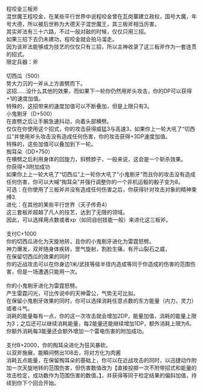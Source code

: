 <title>程咬金三板斧</title>
<meta name="GENERATOR" content="WinCHM">
<meta http-equiv="Content-Type" content="text/html; charset=gb2312">
<br>程咬金三板斧
<br>混世魔王程咬金，在某些平行世界中说程咬金曾在瓦岗寨建立政权，国号大魔，年号大德，所以被后世称为大德天子混世魔王，其三板斧相当厉害。
<br>其实斧法有三十六路，不过一般对敌的时候，仅仅只用三招。
<br>如果三招下去仍未建功，程咬金就会拍马溜走。
<br>因为该斧法能够成为技艺的仅仅只有三招，所以主神收录了这三板斧作为一套连贯的招式。
<br>限定兵器：斧
<br>
<br>切西瓜（500）
<br>势大力沉的一斧从上方直劈而下。
<br>这招……没什么其他的效果，而如果下一轮你仍然用斧头攻击，你的DP可以获得+1的速度加值。
<br>特殊的，这招带来的速度加值可以不断叠加，但是上限只有3。
<br>小鬼剔牙（D+500）
<br>在直劈之后让手腕急速抖动，向着头部横劈。
<br>仅仅在你使用这个招式，你的攻击获得威猛3与高速3，如果你上一轮大吼了“切西瓜”并使用斧头攻击没有造成任何伤害，你的攻击获得+3DP速度加值。
<br>特殊的，这些加值可以叠加到下一轮。
<br>掏耳朵（DD+750）
<br>在横劈之后利用身体的回旋力，斜劈脖子，一般来说，这会是一个斩杀效果。
<br>你获得+3附加成功
<br>如果你上上一轮大吼了“切西瓜”上一轮你大吼了“小鬼剔牙”而且你的攻击没有造成任何伤害，你可以大喊“掏耳朵”并强行调整你的一个非机运骰的骰子变为8。
<br>可选：在你使用了三板斧并没有造成任何伤害之后，你获得针对攻击对象的精神束缚3.
<br>进化：在其他的某些平行世界（天子传奇4）
<br>这三套板斧超越了凡人的技艺，达到了无限的领域。
<br>因此，可以选择用点数或者xp（如同自创技能一般）来进化这三板斧。
<br>
<br>支付C+1000
<br>你的切西瓜进化为天旋地转，且你的小鬼剔牙进化为雷霆怒劈。
<br>神力爆发，双斧随身体疾转，罡气旋射，割脸生痛，有开山裂石之威，
<br>在保留切西瓜的效果的同时
<br>你的近战攻击可以在你身边1米/武技等级半径内造成等同于你造成的伤害的范围伤害，但是一场遭遇只能用一次。
<br>
<br>你的小鬼剔牙进化为雷霆怒劈。
<br>产生雷霆闪光，可比传说中的天神雷公，气势无可比拟。
<br>在保留小鬼剔牙效果的同时，你可以选择消耗任意点数的东方能量（内力，灵力）或者斗气。
<br>消耗的能量每有一点，你的这一次攻击就会增加2DP，能量加值，消耗的能量上限为3；之后还可以继续消耗能量，每2能量还能继续增加1DP，额外消耗上限为6。你额外消耗每3能量还会额外增加一个雷电伤害的附加成功。
<br>
<br>支付B+2000，你的掏耳朵进化为狂风暴砍。
<br>以双斧施展，能瞬间劈出108击，将对方化为肉酱
<br>消耗五点能量，在保留掏耳朵的基础上，你可以在近战攻击的同时，以迅捷动作附加一次天旋地转的范围伤害，但伤害数值改为【直接投掷一次不附带招式和能量的攻击检定，成功数作为范围伤害的数值。】，并获得等同于检定结果的偏斜加值，持续到你下个回合开始。
<br>
<br>
<br>
<br>
<br>
